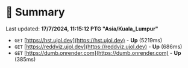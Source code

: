 # 📖 Summary
Last updated: **17/7/2024, 11:15:12 PTG "Asia/Kuala_Lumpur"**

- `GET` [https://hst.ujol.dev](https://hst.ujol.dev) - **Up** (5219ms)
- `GET` [https://reddviz.ujol.dev](https://reddviz.ujol.dev) - **Up** (686ms)
- `GET` [https://dumb.onrender.com](https://dumb.onrender.com) - **Up** (385ms)
